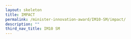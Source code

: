 ```yaml
---
layout: skeleton
title: IMPACT​
permalink: /minister-innovation-award/IM10-SM/impact/
description: ""
third_nav_title: IM10 SM
---
```

